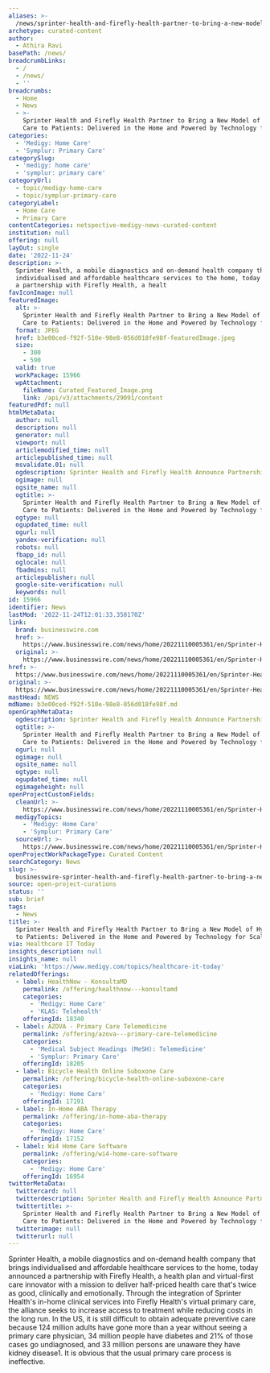 ```yaml
---
aliases: >-
  /news/sprinter-health-and-firefly-health-partner-to-bring-a-new-model-of-hybrid-care-to-patients-delivered-in-the-home-and-powered-by-technology-for-scale
archetype: curated-content
author:
  - Athira Ravi
basePath: /news/
breadcrumbLinks:
  - /
  - /news/
  - ''
breadcrumbs:
  - Home
  - News
  - >-
    Sprinter Health and Firefly Health Partner to Bring a New Model of Hybrid
    Care to Patients: Delivered in the Home and Powered by Technology for Scale
categories:
  - 'Medigy: Home Care'
  - 'Symplur: Primary Care'
categorySlug:
  - 'medigy: home care'
  - 'symplur: primary care'
categoryUrl:
  - topic/medigy-home-care
  - topic/symplur-primary-care
categoryLabel:
  - Home Care
  - Primary Care
contentCategories: netspective-medigy-news-curated-content
institution: null
offering: null
layOut: single
date: '2022-11-24'
description: >-
  Sprinter Health, a mobile diagnostics and on-demand health company that brings
  individualised and affordable healthcare services to the home, today announced
  a partnership with Firefly Health, a healt
favIconImage: null
featuredImage:
  alt: >-
    Sprinter Health and Firefly Health Partner to Bring a New Model of Hybrid
    Care to Patients: Delivered in the Home and Powered by Technology for Scale
  format: JPEG
  href: b3e00ced-f92f-510e-98e8-056d018fe98f-featuredImage.jpeg
  size:
    - 300
    - 590
  valid: true
  workPackage: 15966
  wpAttachment:
    fileName: Curated_Featured_Image.png
    link: /api/v3/attachments/29091/content
featuredPdf: null
htmlMetaData:
  author: null
  description: null
  generator: null
  viewport: null
  articlemodified_time: null
  articlepublished_time: null
  msvalidate.01: null
  ogdescription: Sprinter Health and Firefly Health Announce Partnership
  ogimage: null
  ogsite_name: null
  ogtitle: >-
    Sprinter Health and Firefly Health Partner to Bring a New Model of Hybrid
    Care to Patients: Delivered in the Home and Powered by Technology for Scale
  ogtype: null
  ogupdated_time: null
  ogurl: null
  yandex-verification: null
  robots: null
  fbapp_id: null
  oglocale: null
  fbadmins: null
  articlepublisher: null
  google-site-verification: null
  keywords: null
id: 15966
identifier: News
lastMod: '2022-11-24T12:01:33.350170Z'
link:
  brand: businesswire.com
  href: >-
    https://www.businesswire.com/news/home/20221110005361/en/Sprinter-Health-and-Firefly-Health-Partner-to-Bring-a-New-Model-of-Hybrid-Care-to-Patients-Delivered-in-the-Home-and-Powered-by-Technology-for-Scale
  original: >-
    https://www.businesswire.com/news/home/20221110005361/en/Sprinter-Health-and-Firefly-Health-Partner-to-Bring-a-New-Model-of-Hybrid-Care-to-Patients-Delivered-in-the-Home-and-Powered-by-Technology-for-Scale
href: >-
  https://www.businesswire.com/news/home/20221110005361/en/Sprinter-Health-and-Firefly-Health-Partner-to-Bring-a-New-Model-of-Hybrid-Care-to-Patients-Delivered-in-the-Home-and-Powered-by-Technology-for-Scale
original: >-
  https://www.businesswire.com/news/home/20221110005361/en/Sprinter-Health-and-Firefly-Health-Partner-to-Bring-a-New-Model-of-Hybrid-Care-to-Patients-Delivered-in-the-Home-and-Powered-by-Technology-for-Scale
mastHead: NEWS
mdName: b3e00ced-f92f-510e-98e8-056d018fe98f.md
openGraphMetaData:
  ogdescription: Sprinter Health and Firefly Health Announce Partnership
  ogtitle: >-
    Sprinter Health and Firefly Health Partner to Bring a New Model of Hybrid
    Care to Patients: Delivered in the Home and Powered by Technology for Scale
  ogurl: null
  ogimage: null
  ogsite_name: null
  ogtype: null
  ogupdated_time: null
  ogimageheight: null
openProjectCustomFields:
  cleanUrl: >-
    https://www.businesswire.com/news/home/20221110005361/en/Sprinter-Health-and-Firefly-Health-Partner-to-Bring-a-New-Model-of-Hybrid-Care-to-Patients-Delivered-in-the-Home-and-Powered-by-Technology-for-Scale
  medigyTopics:
    - 'Medigy: Home Care'
    - 'Symplur: Primary Care'
  sourceUrl: >-
    https://www.businesswire.com/news/home/20221110005361/en/Sprinter-Health-and-Firefly-Health-Partner-to-Bring-a-New-Model-of-Hybrid-Care-to-Patients-Delivered-in-the-Home-and-Powered-by-Technology-for-Scale
openProjectWorkPackageType: Curated Content
searchCategory: News
slug: >-
  businesswire-sprinter-health-and-firefly-health-partner-to-bring-a-new-model-of-hybrid-care-to-patients-delivered-in-the-home-and-powered-by-technology-for-scale
source: open-project-curations
status: ''
sub: brief
tags:
  - News
title: >-
  Sprinter Health and Firefly Health Partner to Bring a New Model of Hybrid Care
  to Patients: Delivered in the Home and Powered by Technology for Scale
via: Healthcare IT Today
insights_description: null
insights_name: null
viaLink: 'https://www.medigy.com/topics/healthcare-it-today'
relatedOfferings:
  - label: HealthNow - KonsultaMD
    permalink: /offering/healthnow---konsultamd
    categories:
      - 'Medigy: Home Care'
      - 'KLAS: Telehealth'
    offeringId: 18340
  - label: AZOVA - Primary Care Telemedicine
    permalink: /offering/azova---primary-care-telemedicine
    categories:
      - 'Medical Subject Headings (MeSH): Telemedicine'
      - 'Symplur: Primary Care'
    offeringId: 18205
  - label: Bicycle Health Online Suboxone Care
    permalink: /offering/bicycle-health-online-suboxone-care
    categories:
      - 'Medigy: Home Care'
    offeringId: 17191
  - label: In-Home ABA Therapy
    permalink: /offering/in-home-aba-therapy
    categories:
      - 'Medigy: Home Care'
    offeringId: 17152
  - label: Wi4 Home Care Software
    permalink: /offering/wi4-home-care-software
    categories:
      - 'Medigy: Home Care'
    offeringId: 16954
twitterMetaData:
  twittercard: null
  twitterdescription: Sprinter Health and Firefly Health Announce Partnership
  twittertitle: >-
    Sprinter Health and Firefly Health Partner to Bring a New Model of Hybrid
    Care to Patients: Delivered in the Home and Powered by Technology for Scale
  twitterimage: null
  twitterurl: null
---
```

<p>Sprinter Health, a mobile diagnostics and on-demand health company that brings individualised and affordable healthcare services to the home, today announced a partnership with Firefly Health, a health plan and virtual-first care innovator with a mission to deliver half-priced health care that's twice as good, clinically and emotionally. Through the integration of Sprinter Health's in-home clinical services into Firefly Health's virtual primary care, the alliance seeks to increase access to treatment while reducing costs in the long run. In the US, it is still difficult to obtain adequate preventive care because 124 million adults have gone more than a year without seeing a primary care physician, 34 million people have diabetes and 21% of those cases go undiagnosed, and 33 million persons are unaware they have kidney disease1. It is obvious that the usual primary care process is ineffective.</p>